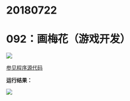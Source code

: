 # 20180722

# 092：画梅花（游戏开发）

<img src="http://image.renkaigis.com/keepcoding/2018072201.png">

<a href="https://github.com/renkaigis/KeepCoding/tree/master/2018/07/22" target="_blank">参见程序源代码</a>

**运行结果：**

<img src="http://image.renkaigis.com/keepcoding/2018072202.png">